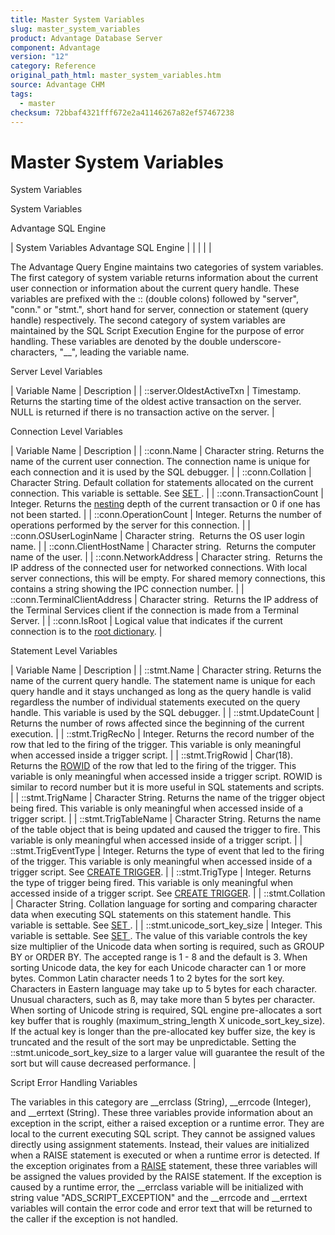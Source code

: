 ```yaml
---
title: Master System Variables
slug: master_system_variables
product: Advantage Database Server
component: Advantage
version: "12"
category: Reference
original_path_html: master_system_variables.htm
source: Advantage CHM
tags:
  - master
checksum: 72bbaf4321fff672e2a41146267a82ef57467238
---
```


# Master System Variables

System Variables

System Variables

Advantage SQL Engine

| System Variables  Advantage SQL Engine |  |  |  |  |

The Advantage Query Engine maintains two categories of system variables. The first category of system variable returns information about the current user connection or information about the current query handle. These variables are prefixed with the :: (double colons) followed by "server", "conn." or "stmt.", short hand for server, connection or statement (query handle) respectively. The second category of system variables are maintained by the SQL Script Execution Engine for the purpose of error handling. These variables are denoted by the double underscore-characters, "\_\_", leading the variable name.

Server Level Variables

| Variable Name | Description |
| ::server.OldestActiveTxn | Timestamp. Returns the starting time of the oldest active transaction on the server. NULL is returned if there is no transaction active on the server. |

Connection Level Variables

| Variable Name | Description |
| ::conn.Name | Character string. Returns the name of the current user connection. The connection name is unique for each connection and it is used by the SQL debugger. |
| ::conn.Collation | Character String. Default collation for statements allocated on the current connection. This variable is settable. See [SET <system variable>](master_set_system_variable_.md). |
| ::conn.TransactionCount | Integer. Returns the [nesting](master_nesting_transactions.md) depth of the current transaction or 0 if one has not been started. |
| ::conn.OperationCount | Integer. Returns the number of operations performed by the server for this connection. |
| ::conn.OSUserLoginName | Character string.  Returns the OS user login name. |
| ::conn.ClientHostName | Character string.  Returns the computer name of the user. |
| ::conn.NetworkAddress | Character string.  Returns the IP address of the connected user for networked connections. With local server connections, this will be empty. For shared memory connections, this contains a string showing the IPC connection number. |
| ::conn.TerminalClientAddress | Character string.  Returns the IP address of the Terminal Services client if the connection is made from a Terminal Server. |
| ::conn.IsRoot | Logical value that indicates if the current connection is to the [root dictionary](master_root_dictionary.md). |

Statement Level Variables

| Variable Name | Description |
| ::stmt.Name | Character string. Returns the name of the current query handle. The statement name is unique for each query handle and it stays unchanged as long as the query handle is valid regardless the number of individual statements executed on the query handle. This variable is used by the SQL debugger. |
| ::stmt.UpdateCount | Returns the number of rows affected since the beginning of the current execution. |
| ::stmt.TrigRecNo | Integer. Returns the record number of the row that led to the firing of the trigger. This variable is only meaningful when accessed inside a trigger script. |
| ::stmt.TrigRowid | Char(18). Returns the [ROWID](master_rowid.md) of the row that led to the firing of the trigger. This variable is only meaningful when accessed inside a trigger script. ROWID is similar to record number but it is more useful in SQL statements and scripts. |
| ::stmt.TrigName | Character String. Returns the name of the trigger object being fired. This variable is only meaningful when accessed inside of a trigger script. |
| ::stmt.TrigTableName | Character String. Returns the name of the table object that is being updated and caused the trigger to fire. This variable is only meaningful when accessed inside of a trigger script. |
| ::stmt.TrigEventType | Integer. Returns the type of event that led to the firing of the trigger. This variable is only meaningful when accessed inside of a trigger script. See [CREATE TRIGGER](master_create_trigger.md). |
| ::stmt.TrigType | Integer. Returns the type of trigger being fired. This variable is only meaningful when accessed inside of a trigger script. See [CREATE TRIGGER](master_create_trigger.md). |
| ::stmt.Collation | Character String. Collation language for sorting and comparing character data when executing SQL statements on this statement handle. This variable is settable. See [SET <system variable>](master_set_system_variable_.md). |
| ::stmt.unicode\_sort\_key\_size | Integer. This variable is settable. See [SET <system variable>](master_set_system_variable_.md). The value of this variable controls the key size multiplier of the Unicode data when sorting is required, such as GROUP BY or ORDER BY. The accepted range is 1 - 8 and the default is 3. When sorting Unicode data, the key for each Unicode character can 1 or more bytes. Common Latin character needs 1 to 2 bytes for the sort key. Characters in Eastern language may take up to 5 bytes for each character. Unusual characters, such as ß, may take more than 5 bytes per character. When sorting of Unicode string is required, SQL engine pre-allocates a sort key buffer that is roughly (maximum\_string\_length X unicode\_sort\_key\_size). If the actual key is longer than the pre-allocated key buffer size, the key is truncated and the result of the sort may be unpredictable. Setting the ::stmt.unicode\_sort\_key\_size to a larger value will guarantee the result of the sort but will cause decreased performance. |

Script Error Handling Variables

The variables in this category are \_\_errclass (String), \_\_errcode (Integer), and \_\_errtext (String). These three variables provide information about an exception in the script, either a raised exception or a runtime error. They are local to the current executing SQL script. They cannot be assigned values directly using assignment statements. Instead, their values are initialized when a RAISE statement is executed or when a runtime error is detected. If the exception originates from a [RAISE](master_raise.md) statement, these three variables will be assigned the values provided by the RAISE statement. If the exception is caused by a runtime error, the \_\_errclass variable will be initialized with string value "ADS\_SCRIPT\_EXCEPTION" and the \_\_errcode and \_\_errtext variables will contain the error code and error text that will be returned to the caller if the exception is not handled.
